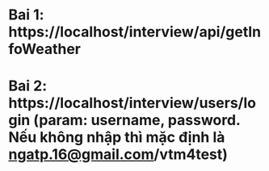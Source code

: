 # Bai 1: https://localhost/interview/api/getInfoWeather
# Bai 2: https://localhost/interview/users/login (param: username, password. Nếu không nhập thì mặc định là ngatp.16@gmail.com/vtm4test)

